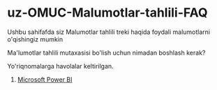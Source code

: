 # uz-OMUC-Malumotlar-tahlili-FAQ
Ushbu sahifafda siz Malumotlar tahlili treki haqida foydali malumotlarni o'qishingiz mumkin

Ma'lumotlar tahlili mutaxasisi bo'lish uchun nimadan boshlash kerak?

Yo'riqnomalarga havolalar keltirilgan.

1. <a href = "powerbi.microsoft.com/ru/" >Microsoft Power BI </a> 

